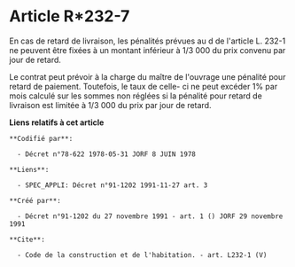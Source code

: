# Article R*232-7

En cas de retard de livraison, les pénalités prévues au d de l'article L. 232-1 ne peuvent être fixées à un montant inférieur
à 1/3 000 du prix convenu par jour de retard. 

Le contrat peut prévoir à la charge du maître de l'ouvrage une pénalité pour retard de paiement. Toutefois, le taux de celle-
ci ne peut excéder 1% par mois calculé sur les sommes non réglées si la pénalité pour retard de livraison est limitée à 1/3
000 du prix par jour de retard.

**Liens relatifs à cet article**

	**Codifié par**:

	  - Décret n°78-622 1978-05-31 JORF 8 JUIN 1978

	**Liens**:

	  - SPEC_APPLI: Décret n°91-1202 1991-11-27 art. 3

	**Créé par**:

	  - Décret n°91-1202 du 27 novembre 1991 - art. 1 () JORF 29 novembre 1991

	**Cite**:

	  - Code de la construction et de l'habitation. - art. L232-1 (V)
